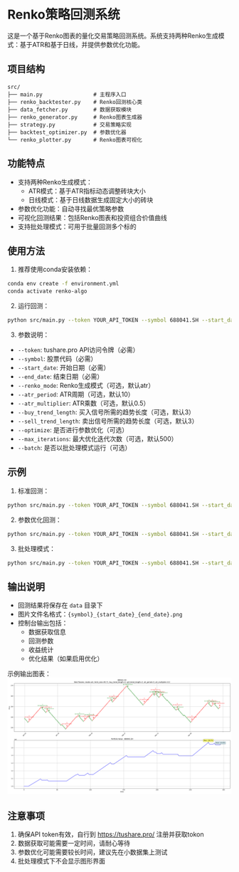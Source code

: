 # Renko策略回测系统

这是一个基于Renko图表的量化交易策略回测系统。系统支持两种Renko生成模式：基于ATR和基于日线，并提供参数优化功能。

## 项目结构

```
src/
├── main.py                # 主程序入口
├── renko_backtester.py    # Renko回测核心类
├── data_fetcher.py        # 数据获取模块
├── renko_generator.py     # Renko图表生成器
├── strategy.py            # 交易策略实现
├── backtest_optimizer.py  # 参数优化器
└── renko_plotter.py       # Renko图表可视化
```

## 功能特点

- 支持两种Renko生成模式：
  - ATR模式：基于ATR指标动态调整砖块大小
  - 日线模式：基于日线数据生成固定大小的砖块
- 参数优化功能：自动寻找最优策略参数
- 可视化回测结果：包括Renko图表和投资组合价值曲线
- 支持批处理模式：可用于批量回测多个标的

## 使用方法

1. 推荐使用conda安装依赖：
```bash
conda env create -f environment.yml
conda activate renko-algo
```

2. 运行回测：
```bash
python src/main.py --token YOUR_API_TOKEN --symbol 688041.SH --start_date 2023-01-01 --end_date 2023-12-31
```

3. 参数说明：
- `--token`: tushare.pro API访问令牌（必需）
- `--symbol`: 股票代码（必需）
- `--start_date`: 开始日期（必需）
- `--end_date`: 结束日期（必需）
- `--renko_mode`: Renko生成模式（可选，默认atr）
- `--atr_period`: ATR周期（可选，默认10）
- `--atr_multiplier`: ATR乘数（可选，默认0.5）
- `--buy_trend_length`: 买入信号所需的趋势长度（可选，默认3）
- `--sell_trend_length`: 卖出信号所需的趋势长度（可选，默认3）
- `--optimize`: 是否进行参数优化（可选）
- `--max_iterations`: 最大优化迭代次数（可选，默认500）
- `--batch`: 是否以批处理模式运行（可选）

## 示例

1. 标准回测：
```bash
python src/main.py --token YOUR_API_TOKEN --symbol 688041.SH --start_date 2023-01-01 --end_date 2023-12-31 --renko_mode atr --atr_period 14 --atr_multiplier 1.0 --buy_trend_length 3 --sell_trend_length 3
```

2. 参数优化回测：
```bash
python src/main.py --token YOUR_API_TOKEN --symbol 688041.SH --start_date 2023-01-01 --end_date 2023-12-31 --optimize --max_iterations 500
```

3. 批处理模式：
```bash
python src/main.py --token YOUR_API_TOKEN --symbol 688041.SH --start_date 2023-01-01 --end_date 2023-12-31 --batch
```

## 输出说明

- 回测结果将保存在 `data` 目录下
- 图片文件名格式：`{symbol}_{start_date}_{end_date}.png`
- 控制台输出包括：
  - 数据获取信息
  - 回测参数
  - 收益统计
  - 优化结果（如果启用优化）

示例输出图表：
![回测结果示例](example_figure.png)

## 注意事项

1. 确保API token有效，自行到 https://tushare.pro/ 注册并获取tokon
2. 数据获取可能需要一定时间，请耐心等待
3. 参数优化可能需要较长时间，建议先在小数据集上测试
4. 批处理模式下不会显示图形界面 